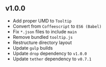 ## v1.0.0
- Add proper UMD to `Tooltip`
- Convert from `Coffeescript` to `ES6 (Babel)`
- Fix `*.json` files to include `main`
- Remove bundled `tooltip.js`
- Restructure directory layout
- Update `gulp` builds
- Update `drop` dependency to `v1.0.0`
- Update `tether` dependency to `v0.7.1`

